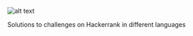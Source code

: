 ![alt text](https://cdn-images-1.medium.com/max/2600/1*UGT1Rh9xLww3JeIDR1F0RQ.png)

Solutions to challenges on Hackerrank in different languages
